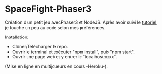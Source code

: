 # SpaceFight-Phaser3
Création d'un petit jeu avecPhaser3 et NodeJS.
Après avoir suivi le [tutoriel](https://gamedevacademy.org/create-a-basic-multiplayer-game-in-phaser-3-with-socket-io-part-1/), je touche un peu au code selon mes préférences.

Installation:

- Clôner/Télécharger le repo.
- Ouvrir le terminal et exécuter "npm install", puis "npm start".
- Ouvrir une page web et y entrer le "localhost:xxxx".

(Mise en ligne en multijoueurs en cours -Heroku-).
